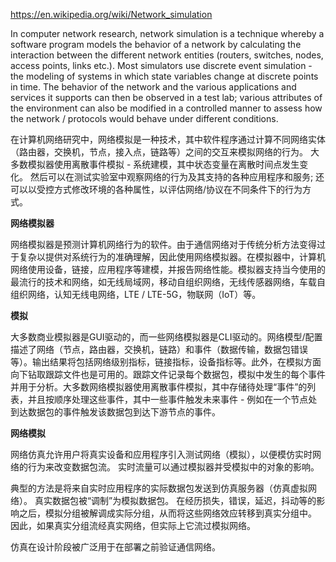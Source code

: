https://en.wikipedia.org/wiki/Network_simulation

In computer network research, network simulation is a technique whereby a software program models the behavior of a network by calculating the interaction between the different network entities (routers, switches, nodes, access points, links etc.). Most simulators use discrete event simulation - the modeling of systems in which state variables change at discrete points in time. The behavior of the network and the various applications and services it supports can then be observed in a test lab; various attributes of the environment can also be modified in a controlled manner to assess how the network / protocols would behave under different conditions.

在计算机网络研究中，网络模拟是一种技术，其中软件程序通过计算不同网络实体（路由器，交换机，节点，接入点，链路等）之间的交互来模拟网络的行为。 大多数模拟器使用离散事件模拟 - 系统建模，其中状态变量在离散时间点发生变化。 然后可以在测试实验室中观察网络的行为及其支持的各种应用程序和服务; 还可以以受控方式修改环境的各种属性，以评估网络/协议在不同条件下的行为方式。

**网络模拟器**

网络模拟器是预测计算机网络行为的软件。由于通信网络对于传统分析方法变得过于复杂以提供对系统行为的准确理解，因此使用网络模拟器。在模拟器中，计算机网络使用设备，链接，应用程序等建模，并报告网络性能。模拟器支持当今使用的最流行的技术和网络，如无线局域网，移动自组织网络，无线传感器网络，车载自组织网络，认知无线电网络，LTE / LTE-5G，物联网（IoT）等。

**模拟**

大多数商业模拟器是GUI驱动的，而一些网络模拟器是CLI驱动的。网络模型/配置描述了网络（节点，路由器，交换机，链路）和事件（数据传输，数据包错误等）。输出结果将包括网络级别指标，链接指标，设备指标等。此外，在模拟方面向下钻取跟踪文件也是可用的。跟踪文件记录每个数据包，模拟中发生的每个事件并用于分析。大多数网络模拟器使用离散事件模拟，其中存储待处理“事件”的列表，并且按顺序处理这些事件，其中一些事件触发未来事件 - 例如在一个节点处到达数据包的事件触发该数据包到达下游节点的事件。

**网络模拟**

网络仿真允许用户将真实设备和应用程序引入测试网络（模拟），以便模仿实时网络的行为来改变数据包流。 实时流量可以通过模拟器并受模拟中的对象的影响。

典型的方法是将来自实时应用程序的实际数据包发送到仿真服务器（仿真虚拟网络）。 真实数据包被“调制”为模拟数据包。 在经历损失，错误，延迟，抖动等的影响之后，模拟分组被解调成实际分组，从而将这些网络效应转移到真实分组中。 因此，如果真实分组流经真实网络，但实际上它流过模拟网络。

仿真在设计阶段被广泛用于在部署之前验证通信网络。
